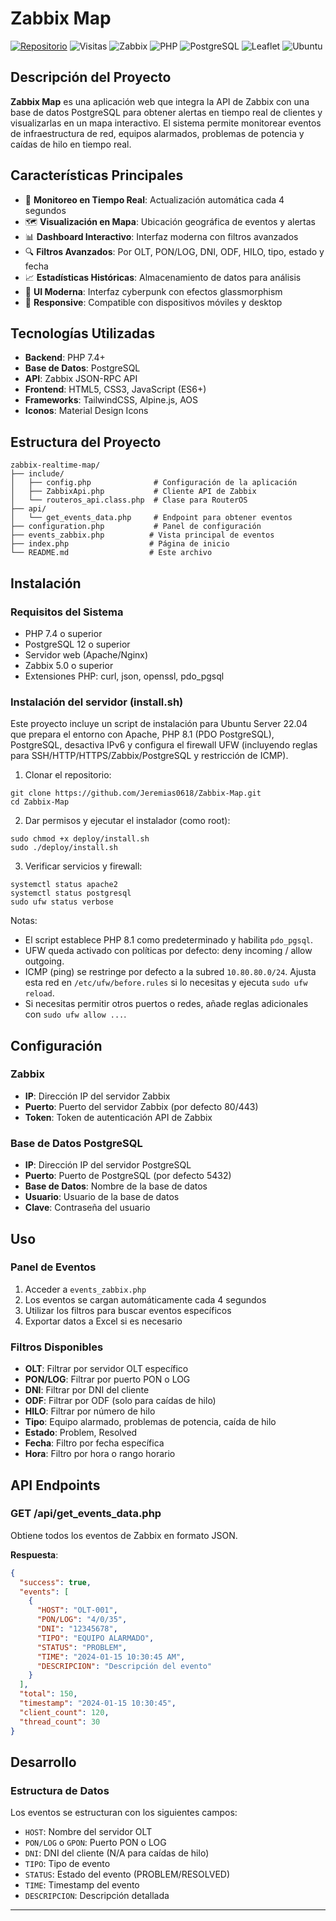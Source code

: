 # Zabbix Map

[![Repositorio](https://img.shields.io/badge/GitHub-Zabbix--Map-181717?logo=github)](https://github.com/Jeremias0618/Zabbix-Map)
![Visitas](https://visitor-badge.laobi.icu/badge?page_id=Jeremias0618.Zabbix-Map)
![Zabbix](https://img.shields.io/badge/Zabbix-API%20Integration-DC382D?logo=zabbix&logoColor=white)
![PHP](https://img.shields.io/badge/PHP-7.4%2B-777BB4?logo=php&logoColor=white)
![PostgreSQL](https://img.shields.io/badge/PostgreSQL-12%2B-336791?logo=postgresql&logoColor=white)
![Leaflet](https://img.shields.io/badge/Leaflet-1.9.4-199900?logo=leaflet&logoColor=white)
![Ubuntu](https://img.shields.io/badge/Ubuntu%20Server-22.04%20LTS-E95420?logo=ubuntu&logoColor=white)

## Descripción del Proyecto

**Zabbix Map** es una aplicación web que integra la API de Zabbix con una base de datos PostgreSQL para obtener alertas en tiempo real de clientes y visualizarlas en un mapa interactivo. El sistema permite monitorear eventos de infraestructura de red, equipos alarmados, problemas de potencia y caídas de hilo en tiempo real.

## Características Principales

- 🔄 **Monitoreo en Tiempo Real**: Actualización automática cada 4 segundos
- 🗺️ **Visualización en Mapa**: Ubicación geográfica de eventos y alertas
- 📊 **Dashboard Interactivo**: Interfaz moderna con filtros avanzados
- 🔍 **Filtros Avanzados**: Por OLT, PON/LOG, DNI, ODF, HILO, tipo, estado y fecha
- 📈 **Estadísticas Históricas**: Almacenamiento de datos para análisis
- 🎨 **UI Moderna**: Interfaz cyberpunk con efectos glassmorphism
- 📱 **Responsive**: Compatible con dispositivos móviles y desktop

## Tecnologías Utilizadas

- **Backend**: PHP 7.4+
- **Base de Datos**: PostgreSQL
- **API**: Zabbix JSON-RPC API
- **Frontend**: HTML5, CSS3, JavaScript (ES6+)
- **Frameworks**: TailwindCSS, Alpine.js, AOS
- **Iconos**: Material Design Icons

## Estructura del Proyecto

```
zabbix-realtime-map/
├── include/
│   ├── config.php              # Configuración de la aplicación
│   ├── ZabbixApi.php           # Cliente API de Zabbix
│   └── routeros_api.class.php  # Clase para RouterOS
├── api/
│   └── get_events_data.php     # Endpoint para obtener eventos
├── configuration.php           # Panel de configuración
├── events_zabbix.php          # Vista principal de eventos
├── index.php                  # Página de inicio
└── README.md                  # Este archivo
```

## Instalación

### Requisitos del Sistema

- PHP 7.4 o superior
- PostgreSQL 12 o superior
- Servidor web (Apache/Nginx)
- Zabbix 5.0 o superior
- Extensiones PHP: curl, json, openssl, pdo_pgsql

### Instalación del servidor (install.sh)

Este proyecto incluye un script de instalación para Ubuntu Server 22.04 que prepara el entorno con Apache, PHP 8.1 (PDO PostgreSQL), PostgreSQL, desactiva IPv6 y configura el firewall UFW (incluyendo reglas para SSH/HTTP/HTTPS/Zabbix/PostgreSQL y restricción de ICMP).

1. Clonar el repositorio:

```
git clone https://github.com/Jeremias0618/Zabbix-Map.git
cd Zabbix-Map
```

2. Dar permisos y ejecutar el instalador (como root):

```
sudo chmod +x deploy/install.sh
sudo ./deploy/install.sh
```

3. Verificar servicios y firewall:

```
systemctl status apache2
systemctl status postgresql
sudo ufw status verbose
```

Notas:
- El script establece PHP 8.1 como predeterminado y habilita `pdo_pgsql`.
- UFW queda activado con políticas por defecto: deny incoming / allow outgoing.
- ICMP (ping) se restringe por defecto a la subred `10.80.80.0/24`. Ajusta esta red en `/etc/ufw/before.rules` si lo necesitas y ejecuta `sudo ufw reload`.
- Si necesitas permitir otros puertos o redes, añade reglas adicionales con `sudo ufw allow ...`.

## Configuración

### Zabbix

- **IP**: Dirección IP del servidor Zabbix
- **Puerto**: Puerto del servidor Zabbix (por defecto 80/443)
- **Token**: Token de autenticación API de Zabbix

### Base de Datos PostgreSQL

- **IP**: Dirección IP del servidor PostgreSQL
- **Puerto**: Puerto de PostgreSQL (por defecto 5432)
- **Base de Datos**: Nombre de la base de datos
- **Usuario**: Usuario de la base de datos
- **Clave**: Contraseña del usuario

## Uso

### Panel de Eventos

1. Acceder a `events_zabbix.php`
2. Los eventos se cargan automáticamente cada 4 segundos
3. Utilizar los filtros para buscar eventos específicos
4. Exportar datos a Excel si es necesario

### Filtros Disponibles

- **OLT**: Filtrar por servidor OLT específico
- **PON/LOG**: Filtrar por puerto PON o LOG
- **DNI**: Filtrar por DNI del cliente
- **ODF**: Filtrar por ODF (solo para caídas de hilo)
- **HILO**: Filtrar por número de hilo
- **Tipo**: Equipo alarmado, problemas de potencia, caída de hilo
- **Estado**: Problem, Resolved
- **Fecha**: Filtro por fecha específica
- **Hora**: Filtro por hora o rango horario

## API Endpoints

### GET /api/get_events_data.php

Obtiene todos los eventos de Zabbix en formato JSON.

**Respuesta**:
```json
{
  "success": true,
  "events": [
    {
      "HOST": "OLT-001",
      "PON/LOG": "4/0/35",
      "DNI": "12345678",
      "TIPO": "EQUIPO ALARMADO",
      "STATUS": "PROBLEM",
      "TIME": "2024-01-15 10:30:45 AM",
      "DESCRIPCION": "Descripción del evento"
    }
  ],
  "total": 150,
  "timestamp": "2024-01-15 10:30:45",
  "client_count": 120,
  "thread_count": 30
}
```

## Desarrollo

### Estructura de Datos

Los eventos se estructuran con los siguientes campos:

- `HOST`: Nombre del servidor OLT
- `PON/LOG` o `GPON`: Puerto PON o LOG
- `DNI`: DNI del cliente (N/A para caídas de hilo)
- `TIPO`: Tipo de evento
- `STATUS`: Estado del evento (PROBLEM/RESOLVED)
- `TIME`: Timestamp del evento
- `DESCRIPCION`: Descripción detallada

---
